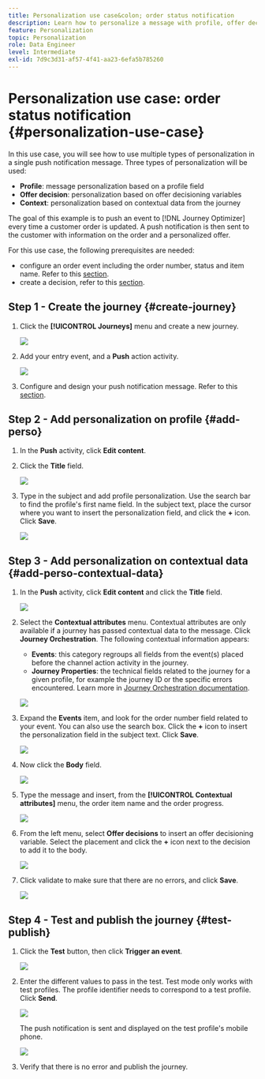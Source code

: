 ```yaml
---
title: Personalization use case&colon; order status notification
description: Learn how to personalize a message with profile, offer decision, and context information.
feature: Personalization
topic: Personalization
role: Data Engineer
level: Intermediate
exl-id: 7d9c3d31-af57-4f41-aa23-6efa5b785260
---
```

# Personalization use case: order status notification {#personalization-use-case}

In this use case, you will see how to use multiple types of personalization in a single push notification message. Three types of personalization will be used:

* **Profile**: message personalization based on a profile field
* **Offer decision**: personalization based on offer decisioning variables
* **Context**: personalization based on contextual data from the journey

The goal of this example is to push an event to [!DNL Journey Optimizer] every time a customer order is updated. A push notification is then sent to the customer with information on the order and a personalized offer.

For this use case, the following prerequisites are needed:

* configure an order event including the order number, status and item name. Refer to this [section](../event/about-events.md).
* create a decision, refer to this [section](../offers/offer-activities/create-offer-activities.md).

## Step 1 - Create the journey {#create-journey}

1. Click the **[!UICONTROL Journeys]** menu and create a new journey.

   ![](assets/perso-uc4.png)

1. Add your entry event, and a **Push** action activity.

   ![](assets/perso-uc5.png)

1. Configure and design your push notification message. Refer to this [section](../messages/get-started-content.md).

## Step 2 - Add personalization on profile {#add-perso}

1. In the **Push** activity, click **Edit content**.

1. Click the **Title** field.

   ![](assets/perso-uc2.png)

1. Type in the subject and add profile personalization. Use the search bar to find the profile's first name field. In the subject text, place the cursor where you want to insert the personalization field, and click the **+** icon. Click **Save**.

   ![](assets/perso-uc3.png)

## Step 3 - Add personalization on contextual data {#add-perso-contextual-data}

1. In the **Push** activity, click **Edit content** and click the **Title** field.

   ![](assets/perso-uc9.png)

1. Select the **Contextual attributes** menu. Contextual attributes are only available if a journey has passed contextual data to the message. Click **Journey Orchestration**. The following contextual information appears:

   * **Events**: this category regroups all fields from the event(s) placed before the channel action activity in the journey.
   * **Journey Properties**: the technical fields related to the journey for a given profile, for example the journey ID or the specific errors encountered. Learn more in [Journey Orchestration documentation](../building-journeys/expression/journey-properties.md).

   ![](assets/perso-uc10.png)

1. Expand the **Events** item, and look for the order number field related to your event. You can also use the search box. Click the **+** icon to insert the personalization field in the subject text. Click **Save**.

   ![](assets/perso-uc11.png)

1. Now click the **Body** field.

   ![](assets/perso-uc12.png)

1. Type the message and insert, from the **[!UICONTROL Contextual attributes]** menu, the order item name and the order progress. 

   ![](assets/perso-uc13.png)

1. From the left menu, select **Offer decisions** to insert an offer decisioning variable. Select the placement and click the **+** icon next to the decision to add it to the body.  

   ![](assets/perso-uc14.png)

1. Click validate to make sure that there are no errors, and click **Save**.

   ![](assets/perso-uc15.png)

## Step 4 - Test and publish the journey {#test-publish}

1. Click the **Test** button, then click **Trigger an event**.

   ![](assets/perso-uc17.png)

1. Enter the different values to pass in the test. Test mode only works with test profiles. The profile identifier needs to correspond to a test profile. Click **Send**.

   ![](assets/perso-uc18.png)

   The push notification is sent and displayed on the test profile's mobile phone.

    ![](assets/perso-uc19.png)

1. Verify that there is no error and publish the journey.
